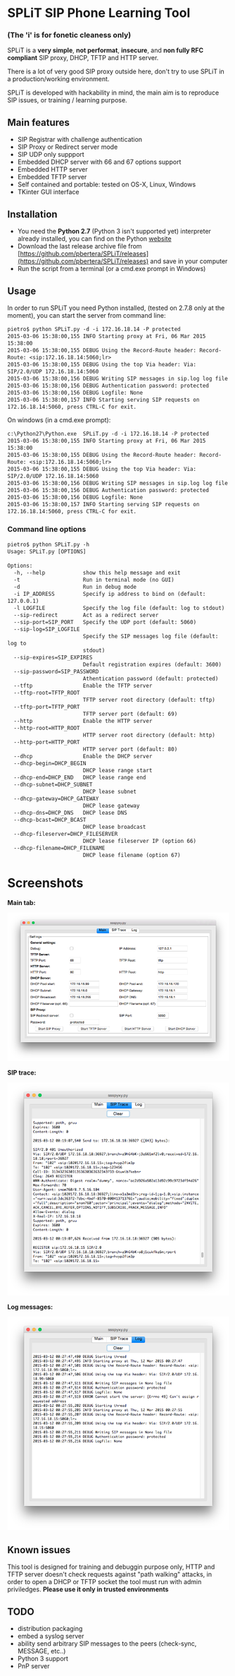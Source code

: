 # SPLiT SIP Phone Learning Tool

### (The 'i' is for fonetic cleaness only)

SPLiT is a **very simple**, **not performat**, **insecure**, and **non fully RFC compliant** SIP proxy, DHCP, TFTP and HTTP server.

There is a lot of very good SIP proxy outside here, don't try to use SPLiT in a production/working environment.

SPLiT is developed with hackability in mind, the main aim is to reproduce SIP issues, or training / learning purpose.

## Main features

- SIP Registrar with challenge authentication
- SIP Proxy or Redirect server mode
- SIP UDP only suppport
- Embedded DHCP server with 66 and 67 options support
- Embedded HTTP server
- Embedded TFTP server
- Self contained and portable: tested on OS-X, Linux, Windows
- TKinter GUI interface

## Installation

- You need the **Python 2.7** (Python 3 isn't supported yet) interpreter already installed, you can find on the Python [website](http://www.python.org)
- Download the last release archive file from [https://github.com/pbertera/SPLiT/releases](https://github.com/pbertera/SPLiT/releases) and save in your computer
- Run the script from a terminal (or a cmd.exe prompt in Windows)

## Usage

In order to run SPLiT you need Python installed, (tested on 2.7.8 only at the moment), you can start the server from command line:

    pietro$ python SPLiT.py -d -i 172.16.18.14 -P protected
    2015-03-06 15:38:00,155 INFO Starting proxy at Fri, 06 Mar 2015 15:38:00 
    2015-03-06 15:38:00,155 DEBUG Using the Record-Route header: Record-Route: <sip:172.16.18.14:5060;lr>
    2015-03-06 15:38:00,155 DEBUG Using the top Via header: Via: SIP/2.0/UDP 172.16.18.14:5060
    2015-03-06 15:38:00,156 DEBUG Writing SIP messages in sip.log log file
    2015-03-06 15:38:00,156 DEBUG Authentication password: protected
    2015-03-06 15:38:00,156 DEBUG Logfile: None
    2015-03-06 15:38:00,157 INFO Starting serving SIP requests on 172.16.18.14:5060, press CTRL-C for exit.

On windows (in a cmd.exe prompt):

    c:\Python27\Python.exe  SPLiT.py -d -i 172.16.18.14 -P protected
    2015-03-06 15:38:00,155 INFO Starting proxy at Fri, 06 Mar 2015 15:38:00 
    2015-03-06 15:38:00,155 DEBUG Using the Record-Route header: Record-Route: <sip:172.16.18.14:5060;lr>
    2015-03-06 15:38:00,155 DEBUG Using the top Via header: Via: SIP/2.0/UDP 172.16.18.14:5060
    2015-03-06 15:38:00,156 DEBUG Writing SIP messages in sip.log log file
    2015-03-06 15:38:00,156 DEBUG Authentication password: protected
    2015-03-06 15:38:00,156 DEBUG Logfile: None
    2015-03-06 15:38:00,157 INFO Starting serving SIP requests on 172.16.18.14:5060, press CTRL-C for exit.
    
### Command line options

    pietro$ python SPLiT.py -h
    Usage: SPLiT.py [OPTIONS]

    Options:
      -h, --help            show this help message and exit
      -t                    Run in terminal mode (no GUI)
      -d                    Run in debug mode
      -i IP_ADDRESS         Specify ip address to bind on (default: 127.0.0.1)
      -l LOGFILE            Specify the log file (default: log to stdout)
      --sip-redirect        Act as a redirect server
      --sip-port=SIP_PORT   Specify the UDP port (default: 5060)
      --sip-log=SIP_LOGFILE
                            Specify the SIP messages log file (default: log to
                            stdout)
      --sip-expires=SIP_EXPIRES
                            Default registration expires (default: 3600)
      --sip-password=SIP_PASSWORD
                            Athentication password (default: protected)
      --tftp                Enable the TFTP server
      --tftp-root=TFTP_ROOT
                            TFTP server root directory (default: tftp)
      --tftp-port=TFTP_PORT
                            TFTP server port (default: 69)
      --http                Enable the HTTP server
      --http-root=HTTP_ROOT
                            HTTP server root directory (default: http)
      --http-port=HTTP_PORT
                            HTTP server port (default: 80)
      --dhcp                Enable the DHCP server
      --dhcp-begin=DHCP_BEGIN
                            DHCP lease range start
      --dhcp-end=DHCP_END   DHCP lease range end
      --dhcp-subnet=DHCP_SUBNET
                            DHCP lease subnet
      --dhcp-gateway=DHCP_GATEWAY
                            DHCP lease gateway
      --dhcp-dns=DHCP_DNS   DHCP lease DNS
      --dhcp-bcast=DHCP_BCAST
                            DHCP lease broadcast
      --dhcp-fileserver=DHCP_FILESERVER
                            DHCP lease fileserver IP (option 66)
      --dhcp-filename=DHCP_FILENAME
                            DHCP lease filename (option 67)

# Screenshots

**Main tab:**

![Main Tab](docs/main.png)

**SIP trace:**

![SIP Trace Tab](docs/sip_trace.png)

**Log messages:**

![Log messages](docs/logs.png)

## Known issues

This tool is designed for training and debuggin purpose only, HTTP and TFTP server doesn't check requests against "path walking" attacks, in order to open a DHCP or TFTP socket the tool must run with admin priviledges.
**Please use it only in trusted environments**

## TODO

- distribution packaging
- embed a syslog server
- ability send arbitrary SIP messages to the peers (check-sync, MESSAGE, etc..)
- Python 3 support
- PnP server
